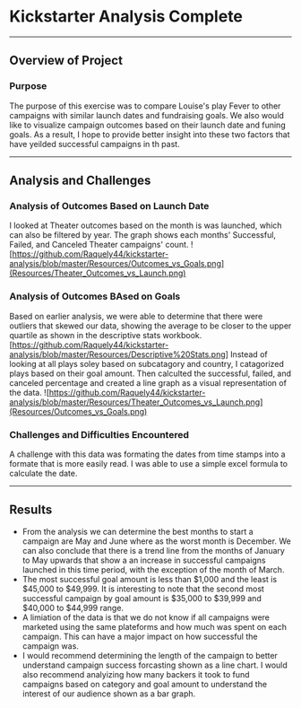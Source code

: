 # Kickstarter Analysis Complete

---
## Overview of Project
### Purpose
The purpose of this exercise was to compare Louise's play Fever to other campaigns with similar launch dates and fundraising goals. We also would like to visualize campaign outcomes based on their launch date and funing goals. As a result, I hope to provide better insight into these two factors that have yeilded successful campaigns in th past.

---
## Analysis and Challenges
### Analysis of Outcomes Based on Launch Date
I looked at Theater outcomes based on the month is was launched, which can also be filtered by year. The graph shows each months' Successful, Failed, and Canceled Theater campaigns' count. 
![https://github.com/Raquely44/kickstarter-analysis/blob/master/Resources/Outcomes_vs_Goals.png](Resources/Theater_Outcomes_vs_Launch.png)

### Analysis of Outcomes BAsed on Goals
Based on earlier analysis, we were able to determine that there were outliers that skewed our data, showing the average to be closer to the upper quartile as shown in the descriptive stats workbook. [https://github.com/Raquely44/kickstarter-analysis/blob/master/Resources/Descriptive%20Stats.png] Instead of looking at all plays soley based on subcatagory and country, I catagorized plays based on their goal amount. Then calculted the successful, failed, and canceled percentage and created a line graph as a visual representation of the data.
![https://github.com/Raquely44/kickstarter-analysis/blob/master/Resources/Theater_Outcomes_vs_Launch.png](Resources/Outcomes_vs_Goals.png)

### Challenges and Difficulties Encountered
A challenge with this data was formating the dates from time stamps into a formate that is more easily read. I was able to use a simple excel formula to calculate the date.

---
## Results
- From the analysis we can determine the best months to start a campaign are May and June where as the worst month is December. We can also conclude that there is a trend line from the months of January to May upwards that show a an increase in successful campaigns launched in this time period, with the exception of the month of March. 
- The most successful goal amount is less than $1,000 and the least is $45,000 to $49,999. It is interesting to note that the second most successful campaign by goal amount is $35,000 to $39,999 and $40,000 to $44,999 range. 
- A limiation of the data is that we do not know if all campaigns were marketed using the same plateforms and how much was spent on each campaign. This can have a major impact on how successful the campaign was. 
- I would recommend determining the length of the campaign to better understand campaign success forcasting shown as a line chart. I would also recommend analyizing how many backers it took to fund campaigns based on category and goal amount to understand the interest of our audience shown as a bar graph.  
